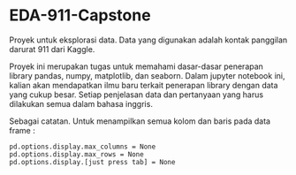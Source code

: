 # EDA-911-Capstone
Proyek untuk eksplorasi data. Data yang digunakan adalah kontak panggilan darurat 911 dari Kaggle. 

Proyek ini merupakan tugas untuk memahami dasar-dasar penerapan library pandas, numpy, matplotlib, dan seaborn. Dalam jupyter notebook ini, kalian akan mendapatkan ilmu baru terkait penerapan library dengan data yang cukup besar. Setiap penjelasan data dan pertanyaan yang harus dilakukan semua dalam bahasa inggris. 

Sebagai catatan. Untuk menampilkan semua kolom dan baris pada data frame :
```
pd.options.display.max_columns = None
pd.options.display.max_rows = None
pd.options.display.[just press tab] = None

```
